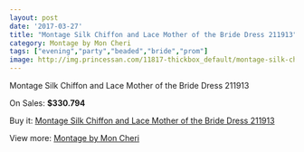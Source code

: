```yaml
---
layout: post
date: '2017-03-27'
title: "Montage Silk Chiffon and Lace Mother of the Bride Dress 211913"
category: Montage by Mon Cheri
tags: ["evening","party","beaded","bride","prom"]
image: http://img.princessan.com/11817-thickbox_default/montage-silk-chiffon-and-lace-mother-of-the-bride-dress-211913.jpg
---
```

Montage Silk Chiffon and Lace Mother of the Bride Dress 211913

On Sales: **$330.794**
<a href="https://www.princessan.com/en/montage-by-mon-cheri/5528-montage-silk-chiffon-and-lace-mother-of-the-bride-dress-211913.html"><amp-img layout="responsive" width="600" height="600" src="//img.princessan.com/11817-thickbox_default/montage-silk-chiffon-and-lace-mother-of-the-bride-dress-211913.jpg" alt="Montage Silk Chiffon and Lace Mother of the Bride Dress 211913 0" /></a>
<a href="https://www.princessan.com/en/montage-by-mon-cheri/5528-montage-silk-chiffon-and-lace-mother-of-the-bride-dress-211913.html"><amp-img layout="responsive" width="600" height="600" src="//img.princessan.com/11818-thickbox_default/montage-silk-chiffon-and-lace-mother-of-the-bride-dress-211913.jpg" alt="Montage Silk Chiffon and Lace Mother of the Bride Dress 211913 1" /></a>

Buy it: [Montage Silk Chiffon and Lace Mother of the Bride Dress 211913](https://www.princessan.com/en/montage-by-mon-cheri/5528-montage-silk-chiffon-and-lace-mother-of-the-bride-dress-211913.html "Montage Silk Chiffon and Lace Mother of the Bride Dress 211913")

View more: [Montage by Mon Cheri](https://www.princessan.com/en/45-montage-by-mon-cheri "Montage by Mon Cheri")